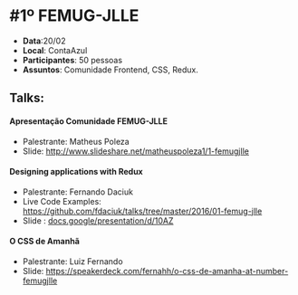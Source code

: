 # #1º FEMUG-JLLE 

- **Data**:20/02
- **Local**: ContaAzul
- **Participantes**: 50 pessoas
- **Assuntos**: Comunidade Frontend, CSS, Redux.

## Talks:

#### Apresentação Comunidade FEMUG-JLLE

- Palestrante: Matheus Poleza
- Slide: http://www.slideshare.net/matheuspoleza1/1-femugjlle

#### Designing applications with Redux

- Palestrante: Fernando Daciuk
- Live Code Examples: https://github.com/fdaciuk/talks/tree/master/2016/01-femug-jlle
- Slide : [docs.google/presentation/d/10AZ](https://docs.google.com/presentation/d/10AZ_sJZZmw3BeaZ54lyzfYLp51YiCHA4_o7X8XSNDV4/present?slide=id.g100c34cffc_0_208)

#### O CSS de Amanhã

- Palestrante: Luiz Fernando
- Slide: https://speakerdeck.com/fernahh/o-css-de-amanha-at-number-femugjlle


